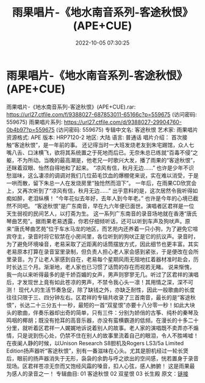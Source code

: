 ﻿---
title: 雨果唱片-《地水南音系列-客途秋恨》(APE+CUE)
date: 2022-10-05 07:30:25
categories: 古典音乐、新世纪、纯音雅乐
tags: 纯音雅乐
---
# 雨果唱片-《地水南音系列-客途秋恨》(APE+CUE)

雨果唱片-《地水南音系列-客途秋恨》(APE+CUE).rar: https://url27.ctfile.com/f/9388027-687853011-65166c?p=559675
(访问密码: 559675)
雨果唱片系列: https://url27.ctfile.com/d/9388027-29904760-0b4b97?p=559675
(访问密码: 559675)
专辑中文名: 客途秋恨
艺术家: 雨果唱片
资源格式: APE
版本: HRP7120-2
地区: 大陆
语言: 普通话
唱片介绍：
首次接触“客途秋恨”，是一年前的事。
还记得当时一大班发烧老友到朱宅踢馆，众人七嘴八舌、口沫横飞，欲将其系统置之于死地而后已。无奈朱总已练就“百毒不侵”之躯，不为所动。当晚的最高潮是，他老兄一时歌兴大发，播了雨果的“客途秋恨”，还眯着双眼、怡然自得地和了起来。
“凉风有信，秋月无边......”
也许是少年不识愁滋味，这么凄凉的调调对我们几位茹毛饮血的爆棚佬来说，实在难以消受，于是一哄而散，留下朱总一人在发烧房里“独怆然而泪下”。
一年后，在雨果CD欣赏会上，又再次听到了“凉风有信，秋月无边......”
出乎意料的是，这次居然令我听得如痴如醉，老泪纵横！
“今年花似去年好，去年人到今年老。” 也许是今年的心境已截然不同吧。
“客途秋恨”是广东南音，早在九六年便已面世。演唱者区君祥是一位天生弱视的民间艺人，以打斋为生。
这一系列广东南音的录音场地就在香港“唐氏琴曲艺苑”。据雨果老易透露，你若仔细倾听话，还可以听到车声及狗吠声。原来“唐氏琴曲艺苑”位于车水马龙的地区，而艺苑内还养着一只小狗，为了避免它喧宾夺主，录音时将它软禁在小房间里，各位听到的狗吠正是它的抗议声。录音时，为了避免环境噪音，老易采取了近距离的话筒摆放方式，因此细节也更丰富。其实老易原本打算在录音室里录制，但负责人担心老人家会感到紧张，于是便改在会所里录音。为了让老人家感到自在，老易每个星期风雨无阻地扛着器材准时赴会，历时长达三个月。渐渐地，老人家也已习惯了话筒的存在而视若无睹。
说来惭愧，我一向以来听得最多的是千娇百媚的女声，男声则寥寥无几。听过了区君祥的演唱后，才发现世上竟有如此苍凉的男声，不禁令我心头一凛！其用情之深，深不可测！
现代人的生活节奏急促，除了缺钱之外，亦缺乏耐性，因此一般歌曲的长度往往只限于三、四分钟左右。区君祥的专辑共收录了三首南音，最长的是“客途秋恨”，长达二十三分五十一秒，最短的一首“双星恨”亦要十八分零一秒！如此大块头的歌曲，伴奏乐器却出奇的简单，只有三件：分别为娇俏的古筝、纯朴的秦琴及鸣咽的椰胡；既没有抢耳的高音乐器，亦没有蛮横霸道的低频。在漫长的十多二十分里，就听着区君祥一人娓娓地诉说着别人的故事。老人家的演唱既不卖弄亦不煽情，只是说到伤心处，仍禁不住在别人的故事里流着自己的眼泪，令人不胜唏嘘！
在夜阑人静的时候，以Unison Research S8胆机及Rogers LS3/5a Limited
Edition扬声器听“客途秋恨”，别有一番滋味在心头。尤其是胆机经过一轮长煲后，眼前的扬声器消失于无形，袅袅的余韵与呼之欲出的空间感，恍若置身于录音现场。区君祥苍凉无奈而又饱经风霜的嗓音，扣人心弦，感人肺腑！
这是雨果最为感人的录音之一！
专辑曲目:
01 客途秋恨
02 双星恨
03 长生殿
原文：[链接](https://blog.sina.com.cn/s/blog_1647c7e7601030zrk.html)